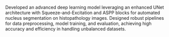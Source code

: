 Developed an advanced deep learning model leveraging an enhanced UNet architecture with Squeeze-and-Excitation and ASPP blocks for automated nucleus segmentation on histopathology images. Designed robust pipelines for data preprocessing, model training, and evaluation, achieving high accuracy and efficiency in handling unbalanced datasets.
